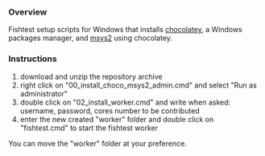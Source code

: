 ### Overview
Fishtest setup scripts for Windows that installs [chocolatey](https://chocolatey.org), a Windows packages manager, and [msys2](https://www.msys2.org) using chocolatey.

### Instructions
1. download and unzip the repository archive
2. right click on "00_install_choco_msys2_admin.cmd" and select "Run as administrator"
3. double click on "02_install_worker.cmd" and write when asked: username, password, cores number to be contributed
4. enter the new created "worker" folder and double click on "fishtest.cmd" to start the fishtest worker

You can move the "worker" folder at your preference.
